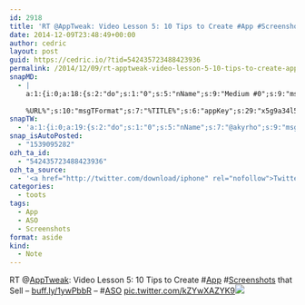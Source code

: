 ```yaml
---
id: 2918
title: 'RT @AppTweak: Video Lesson 5: 10 Tips to Create #App #Screenshots that Sell &#8211; buff.ly/1ywPbbR &#8211; #ASO pic.twitter.com/kZYwXAZYK9'
date: 2014-12-09T23:48:49+00:00
author: cedric
layout: post
guid: https://cedric.io/?tid=542435723488423936
permalink: /2014/12/09/rt-apptweak-video-lesson-5-10-tips-to-create-app-screenshots-that-sell-buff-ly-1ywpbbr-aso-pic-twitter-com-kzywxazyk9/
snapMD:
  - |
    a:1:{i:0;a:18:{s:2:"do";s:1:"0";s:5:"nName";s:9:"Medium #0";s:9:"msgFormat";s:19:"%FULLTEXT%
    
    %URL%";s:10:"msgTFormat";s:7:"%TITLE%";s:6:"appKey";s:29:"x5g9a34l5z294i5y2q284e4g54454";s:6:"appSec";s:85:"d3h0a44e4s2b4i5u2r234m5f5b4v2l5q2a444h574347464a454x2w20374447494c484b4w2c464f5u2d4z2";s:8:"inclTags";s:1:"1";s:7:"fltrsOn";i:0;s:5:"fltrs";a:0:{}s:7:"proxyOn";i:0;s:7:"useSURL";i:0;s:1:"v";i:350;s:4:"publ";s:1:"0";s:11:"accessToken";s:65:"2353413aa5437433e5648ccf74a16119308317c52d1a24d8ed99f26add037528a";s:12:"appAppUserID";s:65:"104b21fd8da79171a6e7bf800d03b4b761204f242935e05d2d86850a6b1635f77";s:14:"appAppUserName";s:26:"Cédric Bousmanne (akyrho)";s:13:"appAppUserURL";s:26:"https://medium.com/@akyrho";s:7:"pubList";a:0:{}}}
snapTW:
  - 'a:1:{i:0;a:19:{s:2:"do";s:1:"0";s:5:"nName";s:7:"@akyrho";s:9:"msgFormat";s:26:"%TITLE%. %EXCERPT% - %URL%";s:6:"appKey";s:55:"x5g9a8325v2y475r3c4m48584n53446p423r3r5u3e356j5j3k4r2p3";s:6:"appSec";s:105:"d3h0a94o46415u594v3q5l5n5l4r4x474x4j484o473u4i5w2m4k494z2k344n306n5r3l5v2s554p4n3p3k45495c3z4v4d3m3u5w525";s:7:"fltrsOn";i:0;s:5:"fltrs";a:0:{}s:7:"proxyOn";i:0;s:7:"useSURL";i:0;s:1:"v";i:350;s:5:"twURL";s:25:"http://twitter.com/akyrho";s:11:"accessToken";s:50:"6678782-Eyg60SCeh7762DEIsYtTPD5GVeOuSN8ATMdF2Lpppe";s:14:"accessTokenSec";s:45:"PgGDCbcYLJnR5esZjY9ID72A33mUNCYnQwaQTBsojSJNa";s:5:"tw140";i:0;s:10:"riComments";s:1:"1";s:11:"riCommentsM";s:1:"1";s:12:"riCommentsAA";s:1:"1";s:8:"attchImg";s:1:"1";s:9:"wpImgSize";s:4:"full";}}'
snap_isAutoPosted:
  - "1539095282"
ozh_ta_id:
  - "542435723488423936"
ozh_ta_source:
  - '<a href="http://twitter.com/download/iphone" rel="nofollow">Twitter for iPhone</a>'
categories:
  - toots
tags:
  - App
  - ASO
  - Screenshots
format: aside
kind:
  - Note
---
```

RT <span class="username username_linked">@<a href="https://twitter.com/AppTweak" title="AppTweak">AppTweak</a></span>: Video Lesson 5: 10 Tips to Create <span class="hashtag hashtag_local">#<a href="https://cedric.io/tag/app/">App</a> <span class="hashtag hashtag_local">#<a href="https://cedric.io/tag/screenshots/">Screenshots</a> that Sell &#8211; <a href="http://buff.ly/1ywPbbR" title="http://buff.ly/1ywPbbR" class="link link_untco">buff.ly/1ywPbbR</a> &#8211; <span class="hashtag hashtag_local">#<a href="https://cedric.io/tag/aso/">ASO</a> <a href="https://twitter.com/AppTweak/status/542424704103895040/photo/1" title="https://twitter.com/AppTweak/status/542424704103895040/photo/1" class="link link_untco link_untco_image">pic.twitter.com/kZYwXAZYK9</a><span class="embed_image embed_image_yes"><a href="https://twitter.com/AppTweak/status/542424704103895040/photo/1"><img src="https://i2.wp.com/pbs.twimg.com/media/B4cUZPbCcAAJ8nv.png?w=900&#038;ssl=1" data-recalc-dims="1" /></a></span></p>